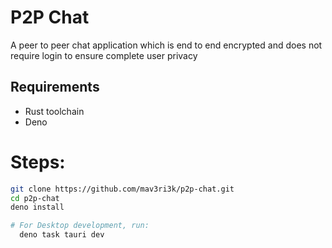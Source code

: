 # P2P Chat

A peer to peer chat application which is end to end encrypted and does not require login to ensure complete user privacy

## Requirements
- Rust toolchain
- Deno

# Steps:
```bash
git clone https://github.com/mav3ri3k/p2p-chat.git
cd p2p-chat
deno install

# For Desktop development, run:
  deno task tauri dev
```
